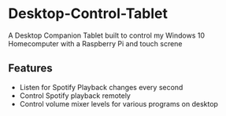 # Desktop-Control-Tablet
A Desktop Companion Tablet built to control my Windows 10 Homecomputer with a Raspberry Pi and touch screne

## Features
- Listen for Spotify Playback changes every second
- Control Spotify playback remotely
- Control volume mixer levels for various programs on desktop
